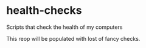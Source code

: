 # health-checks



Scripts that check the health of my computers

This reop will  be populated with lost of fancy checks.
